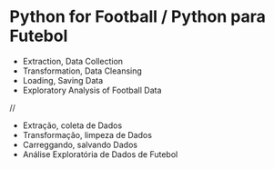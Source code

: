 # Python for Football / Python para Futebol

* Extraction, Data Collection
* Transformation, Data Cleansing
* Loading, Saving Data
* Exploratory Analysis of Football Data

//

* Extração, coleta de Dados
* Transformação, limpeza de Dados
* Carreggando, salvando Dados
* Análise Exploratória de Dados de Futebol
